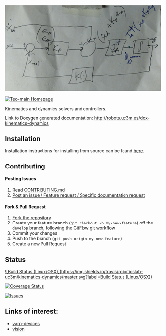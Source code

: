 <p align="center">
    <img src="doc/fig/kinematics-dynamics.png" alt="kinematics-dynamics image"/>
</p>

[![Teo-main Homepage](https://img.shields.io/badge/kinematics-dynamics-orange.svg)](http://robots.uc3m.es/dox-kinematics-dynamics)

Kinematics and dynamics solvers and controllers.

Link to Doxygen generated documentation: http://robots.uc3m.es/dox-kinematics-dynamics

## Installation

Installation instructions for installing from source can be found [here](doc/kinematics-dynamics-install.md).

## Contributing

#### Posting Issues

1. Read [CONTRIBUTING.md](https://github.com/roboticslab-uc3m/kinematics-dynamics/blob/master/CONTRIBUTING.md)
2. [Post an issue / Feature request / Specific documentation request](https://github.com/roboticslab-uc3m/kinematics-dynamics/issues)

#### Fork & Pull Request

1. [Fork the repository](https://github.com/roboticslab-uc3m/kinematics-dynamics/fork)
2. Create your feature branch (`git checkout -b my-new-feature`) off the `develop` branch, following the [GitFlow git workflow](https://www.atlassian.com/git/tutorials/comparing-workflows/gitflow-workflow)
3. Commit your changes
4. Push to the branch (`git push origin my-new-feature`)
5. Create a new Pull Request

## Status

[![Build Status (Linux/OSX)](https://img.shields.io/travis/roboticslab-uc3m/kinematics-dynamics/master.svg?label=Build Status (Linux/OSX))](https://travis-ci.org/roboticslab-uc3m/kinematics-dynamics)

[![Coverage Status](https://coveralls.io/repos/roboticslab-uc3m/kinematics-dynamics/badge.svg)](https://coveralls.io/r/roboticslab-uc3m/kinematics-dynamics)

[![Issues](https://img.shields.io/github/issues/roboticslab-uc3m/kinematics-dynamics.svg?label=Issues)](https://github.com/roboticslab-uc3m/kinematics-dynamics/issues)

## Links of interest:

* [yarp-devices](https://github.com/roboticslab-uc3m/yarp-devices)
* [vision](https://github.com/roboticslab-uc3m/vision)
